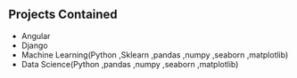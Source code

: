 ## Projects Contained
- Angular
- Django
- Machine Learning(Python ,Sklearn ,pandas ,numpy ,seaborn ,matplotlib)
- Data Science(Python ,pandas ,numpy ,seaborn ,matplotlib)
